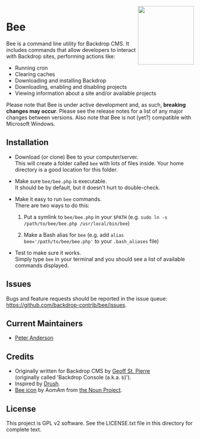<img src="https://raw.githubusercontent.com/backdrop-contrib/bee/1.x-1.x/images/bee.png" align="right" width="150" height="157">

Bee
===

Bee is a command line utility for Backdrop CMS. It includes commands that allow
developers to interact with Backdrop sites, performing actions like:

- Running cron
- Clearing caches
- Downloading and installing Backdrop
- Downloading, enabling and disabling projects
- Viewing information about a site and/or available projects

Please note that Bee is under active development and, as such, **breaking
changes may occur**. Please see the release notes for a list of any major
changes between versions. Also note that Bee is not (yet?) compatible with
Microsoft Windows.

Installation
------------

- Download (or clone) Bee to your computer/server.  
  This will create a folder called `bee` with lots of files inside. Your home
  directory is a good location for this folder.

- Make sure `bee/bee.php` is executable.  
  It should be by default, but it doesn't hurt to double-check.

- Make it easy to run `bee` commands.  
  There are two ways to do this:

  1. Put a symlink to `bee/bee.php` in your `$PATH` (e.g.
     `sudo ln -s /path/to/bee/bee.php /usr/local/bin/bee`)

  2. Make a Bash alias for `bee` (e.g. add `alias bee='/path/to/bee/bee.php'` to
     your `.bash_aliases` file)

- Test to make sure it works.  
  Simply type `bee` in your terminal and you should see a list of available
  commands displayed.

Issues
------

Bugs and feature requests should be reported in the issue queue:
https://github.com/backdrop-contrib/bee/issues.

Current Maintainers
-------------------

- [Peter Anderson](https://github.com/BWPanda)

Credits
-------

- Originally written for Backdrop CMS by
  [Geoff St. Pierre](https://github.com/serundeputy)  
  (originally called 'Backdrop Console (a.k.a. `b`)').
- Inspired by [Drush](https://github.com/drush-ops/drush).
- [Bee icon](https://thenounproject.com/aomam/collection/bee-emoticons-line/?i=2257433)
  by AomAm from [the Noun Project](http://thenounproject.com).

License
-------

This project is GPL v2 software.
See the LICENSE.txt file in this directory for complete text.
